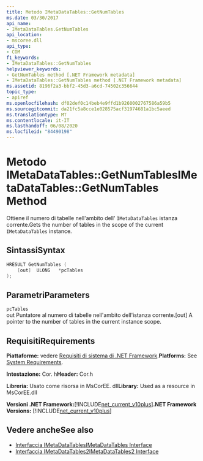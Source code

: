 ```yaml
---
title: Metodo IMetaDataTables::GetNumTables
ms.date: 03/30/2017
api_name:
- IMetaDataTables.GetNumTables
api_location:
- mscoree.dll
api_type:
- COM
f1_keywords:
- IMetaDataTables::GetNumTables
helpviewer_keywords:
- GetNumTables method [.NET Framework metadata]
- IMetaDataTables::GetNumTables method [.NET Framework metadata]
ms.assetid: 8196f2a3-bbf2-45d3-a6cd-74502c356644
topic_type:
- apiref
ms.openlocfilehash: df02def0c14beb4e9ffd1b9260002767586a59b5
ms.sourcegitcommit: da21fc5a8cce1e028575acf31974681a1bc5aeed
ms.translationtype: MT
ms.contentlocale: it-IT
ms.lasthandoff: 06/08/2020
ms.locfileid: "84490198"
---
```

# <a name="imetadatatablesgetnumtables-method"></a><span data-ttu-id="7252b-102">Metodo IMetaDataTables::GetNumTables</span><span class="sxs-lookup"><span data-stu-id="7252b-102">IMetaDataTables::GetNumTables Method</span></span>
<span data-ttu-id="7252b-103">Ottiene il numero di tabelle nell'ambito dell' `IMetaDataTables` istanza corrente.</span><span class="sxs-lookup"><span data-stu-id="7252b-103">Gets the number of tables in the scope of the current `IMetaDataTables` instance.</span></span>  
  
## <a name="syntax"></a><span data-ttu-id="7252b-104">Sintassi</span><span class="sxs-lookup"><span data-stu-id="7252b-104">Syntax</span></span>  
  
```cpp  
HRESULT GetNumTables (  
    [out]  ULONG   *pcTables  
);  
```  
  
## <a name="parameters"></a><span data-ttu-id="7252b-105">Parametri</span><span class="sxs-lookup"><span data-stu-id="7252b-105">Parameters</span></span>  
 `pcTables`  
 <span data-ttu-id="7252b-106">out Puntatore al numero di tabelle nell'ambito dell'istanza corrente.</span><span class="sxs-lookup"><span data-stu-id="7252b-106">[out] A pointer to the number of tables in the current instance scope.</span></span>  
  
## <a name="requirements"></a><span data-ttu-id="7252b-107">Requisiti</span><span class="sxs-lookup"><span data-stu-id="7252b-107">Requirements</span></span>  
 <span data-ttu-id="7252b-108">**Piattaforme:** vedere [Requisiti di sistema di .NET Framework](../../get-started/system-requirements.md).</span><span class="sxs-lookup"><span data-stu-id="7252b-108">**Platforms:** See [System Requirements](../../get-started/system-requirements.md).</span></span>  
  
 <span data-ttu-id="7252b-109">**Intestazione:** Cor. h</span><span class="sxs-lookup"><span data-stu-id="7252b-109">**Header:** Cor.h</span></span>  
  
 <span data-ttu-id="7252b-110">**Libreria:** Usato come risorsa in MsCorEE. dll</span><span class="sxs-lookup"><span data-stu-id="7252b-110">**Library:** Used as a resource in MsCorEE.dll</span></span>  
  
 <span data-ttu-id="7252b-111">**Versioni .NET Framework:**[!INCLUDE[net_current_v10plus](../../../../includes/net-current-v10plus-md.md)]</span><span class="sxs-lookup"><span data-stu-id="7252b-111">**.NET Framework Versions:** [!INCLUDE[net_current_v10plus](../../../../includes/net-current-v10plus-md.md)]</span></span>  
  
## <a name="see-also"></a><span data-ttu-id="7252b-112">Vedere anche</span><span class="sxs-lookup"><span data-stu-id="7252b-112">See also</span></span>

- [<span data-ttu-id="7252b-113">Interfaccia IMetaDataTables</span><span class="sxs-lookup"><span data-stu-id="7252b-113">IMetaDataTables Interface</span></span>](imetadatatables-interface.md)
- [<span data-ttu-id="7252b-114">Interfaccia IMetaDataTables2</span><span class="sxs-lookup"><span data-stu-id="7252b-114">IMetaDataTables2 Interface</span></span>](imetadatatables2-interface.md)
